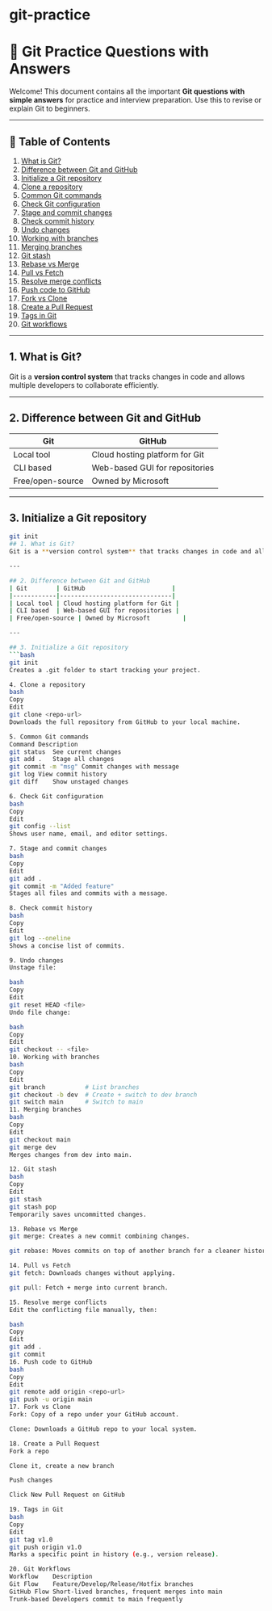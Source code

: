 # git-practice
# 📘 Git Practice Questions with Answers

Welcome! This document contains all the important **Git questions with simple answers** for practice and interview preparation. Use this to revise or explain Git to beginners.

---

## 📌 Table of Contents

1. [What is Git?](#1-what-is-git)
2. [Difference between Git and GitHub](#2-difference-between-git-and-github)
3. [Initialize a Git repository](#3-initialize-a-git-repository)
4. [Clone a repository](#4-clone-a-repository)
5. [Common Git commands](#5-common-git-commands)
6. [Check Git configuration](#6-check-git-configuration)
7. [Stage and commit changes](#7-stage-and-commit-changes)
8. [Check commit history](#8-check-commit-history)
9. [Undo changes](#9-undo-changes)
10. [Working with branches](#10-working-with-branches)
11. [Merging branches](#11-merging-branches)
12. [Git stash](#12-git-stash)
13. [Rebase vs Merge](#13-rebase-vs-merge)
14. [Pull vs Fetch](#14-pull-vs-fetch)
15. [Resolve merge conflicts](#15-resolve-merge-conflicts)
16. [Push code to GitHub](#16-push-code-to-github)
17. [Fork vs Clone](#17-fork-vs-clone)
18. [Create a Pull Request](#18-create-a-pull-request)
19. [Tags in Git](#19-tags-in-git)
20. [Git workflows](#20-git-workflows)

---

## 1. What is Git?
Git is a **version control system** that tracks changes in code and allows multiple developers to collaborate efficiently.

---

## 2. Difference between Git and GitHub
| Git        | GitHub                        |
|------------|-------------------------------|
| Local tool | Cloud hosting platform for Git |
| CLI based  | Web-based GUI for repositories |
| Free/open-source | Owned by Microsoft         |

---

## 3. Initialize a Git repository
```bash
git init
## 1. What is Git?
Git is a **version control system** that tracks changes in code and allows multiple developers to collaborate efficiently.

---

## 2. Difference between Git and GitHub
| Git        | GitHub                        |
|------------|-------------------------------|
| Local tool | Cloud hosting platform for Git |
| CLI based  | Web-based GUI for repositories |
| Free/open-source | Owned by Microsoft         |

---

## 3. Initialize a Git repository
```bash
git init
Creates a .git folder to start tracking your project.

4. Clone a repository
bash
Copy
Edit
git clone <repo-url>
Downloads the full repository from GitHub to your local machine.

5. Common Git commands
Command	Description
git status	See current changes
git add .	Stage all changes
git commit -m "msg"	Commit changes with message
git log	View commit history
git diff	Show unstaged changes

6. Check Git configuration
bash
Copy
Edit
git config --list
Shows user name, email, and editor settings.

7. Stage and commit changes
bash
Copy
Edit
git add .
git commit -m "Added feature"
Stages all files and commits with a message.

8. Check commit history
bash
Copy
Edit
git log --oneline
Shows a concise list of commits.

9. Undo changes
Unstage file:

bash
Copy
Edit
git reset HEAD <file>
Undo file change:

bash
Copy
Edit
git checkout -- <file>
10. Working with branches
bash
Copy
Edit
git branch           # List branches
git checkout -b dev  # Create + switch to dev branch
git switch main      # Switch to main
11. Merging branches
bash
Copy
Edit
git checkout main
git merge dev
Merges changes from dev into main.

12. Git stash
bash
Copy
Edit
git stash
git stash pop
Temporarily saves uncommitted changes.

13. Rebase vs Merge
git merge: Creates a new commit combining changes.

git rebase: Moves commits on top of another branch for a cleaner history.

14. Pull vs Fetch
git fetch: Downloads changes without applying.

git pull: Fetch + merge into current branch.

15. Resolve merge conflicts
Edit the conflicting file manually, then:

bash
Copy
Edit
git add .
git commit
16. Push code to GitHub
bash
Copy
Edit
git remote add origin <repo-url>
git push -u origin main
17. Fork vs Clone
Fork: Copy of a repo under your GitHub account.

Clone: Downloads a GitHub repo to your local system.

18. Create a Pull Request
Fork a repo

Clone it, create a new branch

Push changes

Click New Pull Request on GitHub

19. Tags in Git
bash
Copy
Edit
git tag v1.0
git push origin v1.0
Marks a specific point in history (e.g., version release).

20. Git Workflows
Workflow	Description
Git Flow	Feature/Develop/Release/Hotfix branches
GitHub Flow	Short-lived branches, frequent merges into main
Trunk-based	Developers commit to main frequently
